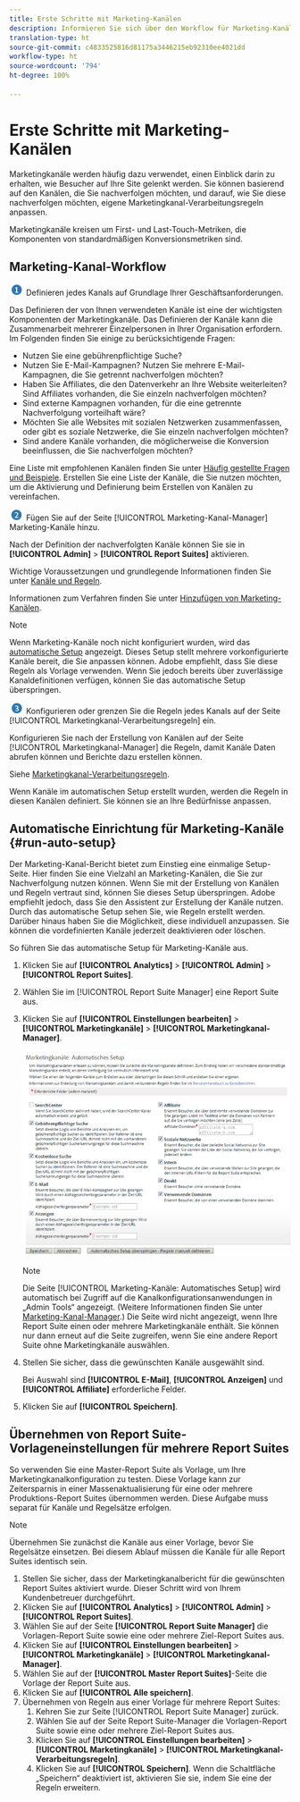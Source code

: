 ```yaml
---
title: Erste Schritte mit Marketing-Kanälen
description: Informieren Sie sich über den Workflow für Marketing-Kanäle, zur automatischen Einrichtung und zur Übernahme von Report Suite-Vorlageneinstellungen für mehrere Report Suites.
translation-type: ht
source-git-commit: c4833525816d81175a3446215eb92310ee4021dd
workflow-type: ht
source-wordcount: '794'
ht-degree: 100%

---
```



# Erste Schritte mit Marketing-Kanälen

Marketingkanäle werden häufig dazu verwendet, einen Einblick darin zu erhalten, wie Besucher auf Ihre Site gelenkt werden. Sie können basierend auf den Kanälen, die Sie nachverfolgen möchten, und darauf, wie Sie diese nachverfolgen möchten, eigene Marketingkanal-Verarbeitungsregeln anpassen.

Marketingkanäle kreisen um First- und Last-Touch-Metriken, die Komponenten von standardmäßigen Konversionsmetriken sind.

## Marketing-Kanal-Workflow

![](assets/step1_icon.png) Definieren jedes Kanals auf Grundlage Ihrer Geschäftsanforderungen.

Das Definieren der von Ihnen verwendeten Kanäle ist eine der wichtigsten Komponenten der Marketingkanäle. Das Definieren der Kanäle kann die Zusammenarbeit mehrerer Einzelpersonen in Ihrer Organisation erfordern. Im Folgenden finden Sie einige zu berücksichtigende Fragen:

* Nutzen Sie eine gebührenpflichtige Suche?
* Nutzen Sie E-Mail-Kampagnen? Nutzen Sie mehrere E-Mail-Kampagnen, die Sie getrennt nachverfolgen möchten?
* Haben Sie Affiliates, die den Datenverkehr an Ihre Website weiterleiten? Sind Affiliates vorhanden, die Sie einzeln nachverfolgen möchten?
* Sind externe Kampagnen vorhanden, für die eine getrennte Nachverfolgung vorteilhaft wäre?
* Möchten Sie alle Websites mit sozialen Netzwerken zusammenfassen, oder gibt es soziale Netzwerke, die Sie einzeln nachverfolgen möchten?
* Sind andere Kanäle vorhanden, die möglicherweise die Konversion beeinflussen, die Sie nachverfolgen möchten?

Eine Liste mit empfohlenen Kanälen finden Sie unter [Häufig gestellte Fragen und Beispiele](/help/components/c-marketing-channels/c-faq.md). Erstellen Sie eine Liste der Kanäle, die Sie nutzen möchten, um die Aktivierung und Definierung beim Erstellen von Kanälen zu vereinfachen.

![](assets/step2_icon.png) Fügen Sie auf der Seite [!UICONTROL Marketing-Kanal-Manager] Marketing-Kanäle hinzu.

Nach der Definition der nachverfolgten Kanäle können Sie sie in **[!UICONTROL Admin]** > **[!UICONTROL Report Suites]** aktivieren.

Wichtige Voraussetzungen und grundlegende Informationen finden Sie unter [Kanäle und Regeln](/help/components/c-marketing-channels/c-channels.md).

Informationen zum Verfahren finden Sie unter [Hinzufügen von Marketing-Kanälen](/help/components/c-marketing-channels/c-channels.md).

>[!NOTE]
>
>Wenn Marketing-Kanäle noch nicht konfiguriert wurden, wird das [automatische Setup](/help/components/c-marketing-channels/c-getting-started-mchannel.md) angezeigt. Dieses Setup stellt mehrere vorkonfigurierte Kanäle bereit, die Sie anpassen können. Adobe empfiehlt, dass Sie diese Regeln als Vorlage verwenden. Wenn Sie jedoch bereits über zuverlässige Kanaldefinitionen verfügen, können Sie das automatische Setup überspringen.

![](assets/step3_icon.png) Konfigurieren oder grenzen Sie die Regeln jedes Kanals auf der Seite [!UICONTROL Marketingkanal-Verarbeitungsregeln] ein.

Konfigurieren Sie nach der Erstellung von Kanälen auf der Seite [!UICONTROL Marketingkanal-Manager] die Regeln, damit Kanäle Daten abrufen können und Berichte dazu erstellen können.

Siehe [Marketingkanal-Verarbeitungsregeln](/help/components/c-marketing-channels/c-rules.md).

Wenn Kanäle im automatischen Setup erstellt wurden, werden die Regeln in diesen Kanälen definiert. Sie können sie an Ihre Bedürfnisse anpassen.

## Automatische Einrichtung für Marketing-Kanäle {#run-auto-setup}

Der Marketing-Kanal-Bericht bietet zum Einstieg eine einmalige Setup-Seite. Hier finden Sie eine Vielzahl an Marketing-Kanälen, die Sie zur Nachverfolgung nutzen können. Wenn Sie mit der Erstellung von Kanälen und Regeln vertraut sind, können Sie dieses Setup überspringen. Adobe empfiehlt jedoch, dass Sie den Assistent zur Erstellung der Kanäle nutzen. Durch das automatische Setup sehen Sie, wie Regeln erstellt werden. Darüber hinaus haben Sie die Möglichkeit, diese individuell anzupassen. Sie können die vordefinierten Kanäle jederzeit deaktivieren oder löschen.

So führen Sie das automatische Setup für Marketing-Kanäle aus.

1. Klicken Sie auf **[!UICONTROL Analytics]** > **[!UICONTROL Admin]** > **[!UICONTROL Report Suites]**.
1. Wählen Sie im [!UICONTROL Report Suite Manager] eine Report Suite aus.
1. Klicken Sie auf **[!UICONTROL Einstellungen bearbeiten]** > **[!UICONTROL Marketingkanäle]** > **[!UICONTROL Marketingkanal-Manager]**.

   ![Ergebnis des Schritts](assets/wizard.png)

   >[!NOTE]
   >
   >Die Seite [!UICONTROL Marketing-Kanäle: Automatisches Setup] wird automatisch bei Zugriff auf die Kanalkonfigurationsanwendungen in „Admin Tools“ angezeigt. (Weitere Informationen finden Sie unter [Marketing-Kanal-Manager](/help/components/c-marketing-channels/c-channels.md).) Die Seite wird nicht angezeigt, wenn Ihre Report Suite einen oder mehrere Marketingkanäle enthält. Sie können nur dann erneut auf die Seite zugreifen, wenn Sie eine andere Report Suite ohne Marketingkanäle auswählen.

1. Stellen Sie sicher, dass die gewünschten Kanäle ausgewählt sind.

   Bei Auswahl sind **[!UICONTROL E-Mail]**, **[!UICONTROL Anzeigen]** und **[!UICONTROL Affiliate]** erforderliche Felder.

1. Klicken Sie auf **[!UICONTROL Speichern]**.

## Übernehmen von Report Suite-Vorlageneinstellungen für mehrere Report Suites

So verwenden Sie eine Master-Report Suite als Vorlage, um Ihre Marketingkanalkonfiguration zu testen. Diese Vorlage kann zur Zeitersparnis in einer Massenaktualisierung für eine oder mehrere Produktions-Report Suites übernommen werden. Diese Aufgabe muss separat für Kanäle und Regelsätze erfolgen.

>[!NOTE]
>
>Übernehmen Sie zunächst die Kanäle aus einer Vorlage, bevor Sie Regelsätze einsetzen. Bei diesem Ablauf müssen die Kanäle für alle Report Suites identisch sein.

1. Stellen Sie sicher, dass der Marketingkanalbericht für die gewünschten Report Suites aktiviert wurde. Dieser Schritt wird von Ihrem Kundenbetreuer durchgeführt.
1. Klicken Sie auf **[!UICONTROL Analytics]** > **[!UICONTROL Admin]** > **[!UICONTROL Report Suites]**.
1. Wählen Sie auf der Seite **[!UICONTROL Report Suite Manager]** die Vorlagen-Report Suite sowie eine oder mehrere Ziel-Report Suites aus.
1. Klicken Sie auf **[!UICONTROL Einstellungen bearbeiten]** > **[!UICONTROL Marketingkanäle]** > **[!UICONTROL Marketingkanal-Manager]**.
1. Wählen Sie auf der **[!UICONTROL Master Report Suites]**-Seite die Vorlage der Report Suite aus.
1. Klicken Sie auf **[!UICONTROL Alle speichern]**.
1. Übernehmen von Regeln aus einer Vorlage für mehrere Report Suites:
   1. Kehren Sie zur Seite [!UICONTROL Report Suite Manager] zurück.
   1. Wählen Sie auf der Seite Report Suite-Manager die Vorlagen-Report Suite sowie eine oder mehrere Ziel-Report Suites aus.
   1. Klicken Sie auf **[!UICONTROL Einstellungen bearbeiten]** > **[!UICONTROL Marketingkanäle]** > **[!UICONTROL Marketingkanal-Verarbeitungsregeln]**.
   1. Klicken Sie auf **[!UICONTROL Speichern]**. Wenn die Schaltfläche „Speichern“ deaktiviert ist, aktivieren Sie sie, indem Sie eine der Regeln erweitern.

